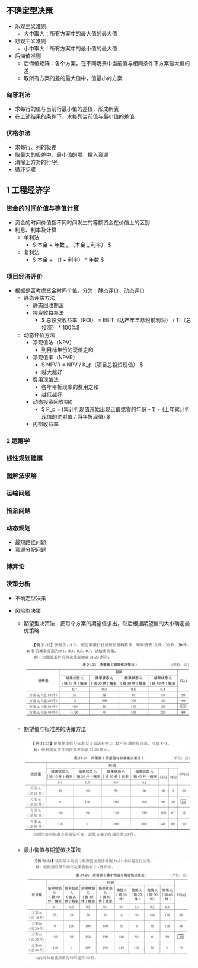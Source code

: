 ## 不确定型决策

- 乐观主义准则
  - 大中取大：所有方案中的最大值的最大值
- 悲观主义准则
  - 小中取大：所有方案中的最小值的最大值
- 后悔值准则
  - 后悔值矩阵：各个方案，在不同场景中当前值与相同条件下方案最大值的差
  - 取所有方案的差的最大值中，值最小的方案

### 匈牙利法

- 求每行的值与当前行最小值的差值，形成新表
- 在上述结果的条件下，求每列当前值与最小值的差值

### 伏格尔法

- 求每行、列的极差
- 取最大的极差中，最小值的项，投入资源
- 清除上方对的行/列
- 循环步骤

## 1 工程经济学

### 资金的时间价值与等值计算

- 资金的时间价值指不同时间发生的等额资金在价值上的区别
- 利息、利率及计算
  - 单利法
    - $ 本金 + 年数 _ （本金 _ 利率） $
  - 复利法
    - $ 本金 + （1 + 利率） ^ 年数 $

### 项目经济评价

- 根据是否考虑资金时间价值，分为：静态评价、动态评价
  - 静态评估方法
    - 静态回收期法
    - 投资收益率法
      - $ 总投资收益率（ROI） = EBIT（达产年年息税前利润） / TI（总投资） \* 100%$
  - 动态评价方法
    - 净现值法（NPV）
      - 到目标年份的现值之和
    - 净现值率（NPVR）
      - $ NPVR = NPV / K_p（项目总投资现值） $
      - 越大越好
    - 费用现值法
      - 各年带折现率的费用之和
      - 越低越好
    - 动态投资回收期()
      - $ P_p = (累计折现值开始出现正值或零的年份 - 1) + (上年累计折现值的绝对值 / 当年折现值) $
    - 内部收益率

### 2 运筹学

### 线性规划建模

### 图解法求解

### 运输问题

### 指派问题

### 动态规划

- 最短路径问题
- 资源分配问题

### 博弈论

### 决策分析

- 不确定型决策
- 风险型决策

  - 期望型决策法：把每个方案的期望值求出，然后根据期望值的大小确定最优策略

    ![1694264727705](image/21.项目管理科学基础/1694264727705.png)
  - 期望值与标准差的决策方法

    ![1694264983028](image/21.项目管理科学基础/1694264983028.png)
  - 最小悔值与期望值决策法

    ![1694265099135](image/21.项目管理科学基础/1694265099135.png)
